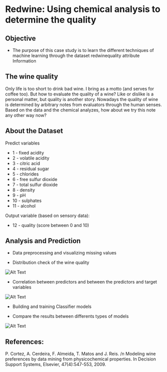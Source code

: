 # Redwine: Using chemical analysis to determine the quality

## Objective

- The purpose of this case study is to learn the different techniques of machine learning through the dataset redwinequality
attribute Information

## The wine quality
 
Only life is too short to drink bad wine. I bring as a motto (and serves for coffee too). But how to evaluate the quality of a wine? Like or dislike is a personal matter, but quality is another story. Nowadays the quality of wine is determined by arbitrary notes from evaluators through the human senses. Based on the data and the chemical analyzes, how about we try this note any other way now?

## About the Dataset

Predict variables
- 1 - fixed acidity 
- 2 - volatile acidity 
- 3 - citric acid 
- 4 - residual sugar 
- 5 - chlorides 
- 6 - free sulfur dioxide 
- 7 - total sulfur dioxide 
- 8 - density 
- 9 - pH 
- 10 - sulphates 
- 11 - alcohol 

Output variable (based on sensory data): 
- 12 - quality (score between 0 and 10)

## Analysis and Prediction

- Data preprocessing and visualizing missing values

- Distribution check of the wine quality

![Alt Text](https://raw.githubusercontent.com/mp-rocha/data-projects/master/redwine-quality-predict/images/distribution.png)

- Correlation between predictors and between the predictors and target variables

![Alt Text](https://raw.githubusercontent.com/mp-rocha/data-projects/master/redwine-quality-predict/images/winequality.png)

- Building and training Classifier models

- Compare the results between differents types of models

![Alt Text](https://raw.githubusercontent.com/mp-rocha/data-projects/master/redwine-quality-predict/images/results.PNG)

## References:

P. Cortez, A. Cerdeira, F. Almeida, T. Matos and J. Reis. /n 
Modeling wine preferences by data mining from physicochemical properties. In Decision Support Systems, Elsevier, 47(4):547-553, 2009.
